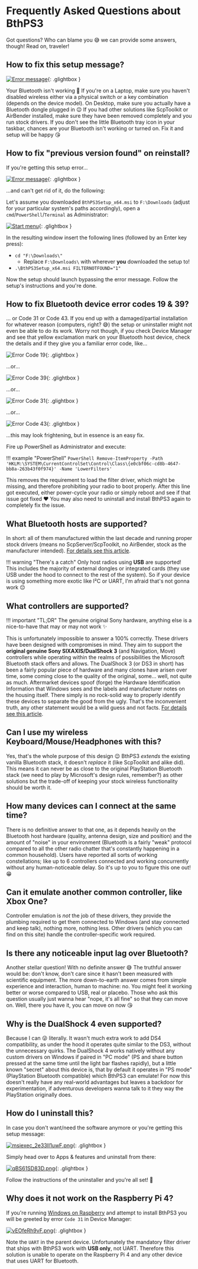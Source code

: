# Frequently Asked Questions about BthPS3

Got questions? Who can blame you 😅 we can provide some answers, though! Read on, traveler!

## How to fix this setup message?

[![Error message](images/glvDeYjpQi.png)](images/glvDeYjpQi.png){: .glightbox }

Your Bluetooth isn't working 🙂 If you're on a Laptop, make sure you haven't disabled wireless either via a physical switch or a key combination (depends on the device model). On Desktop, make sure you actually have a Bluetooth dongle plugged in 😉 If you had other solutions like ScpToolkit or AirBender installed, make sure they have been removed completely and you run stock drivers. If you don't see the little Bluetooth tray icon in your taskbar, chances are your Bluetooth isn't working or turned on. Fix it and setup will be happy 😘

## How to fix "previous version found" on reinstall?

If you're getting this setup error...

[![Error message](images/previous-version-found.png)](images/previous-version-found.png){: .glightbox }  

...and can't get rid of it, do the following:

Let's assume you downloaded `BthPS3Setup_x64.msi` to `F:\Downloads` (adjust for your particular system's paths accordingly), open a `cmd`/`PowerShell`/`Terminal` as Administrator:

[![Start menu](images/JfVi16IRZJ.png)](images/JfVi16IRZJ.png){: .glightbox }  

In the resulting window insert the following lines (followed by an Enter key press):

- `cd "F:\Downloads\"`
    - Replace `F:\Downloads\` with wherever **you** downloaded the setup to!
- `.\BthPS3Setup_x64.msi FILTERNOTFOUND="1"`

Now the setup should launch bypassing the error message. Follow the setup's instructions and you're done.

## How to fix Bluetooth device error codes 19 & 39?

... or Code 31 or Code 43. If you end up with a damaged/partial installation for whatever reason (computers, right? 😅) the setup or uninstaller might not even be able to do its work. Worry not though, if you check Device Manager and see that yellow exclamation mark on your Bluetooth host device, check the details and if they give you a familiar error code, like...

![Error Code 19](images/host-error-19.png){: .glightbox }  

...or...

![Error Code 39](images/host-error-39.png){: .glightbox }  

...or...

![Error Code 31](images/intel-driver-error-31.png){: .glightbox }  

...or...

![Error Code 43](images/error-code-43.png){: .glightbox }  

...this may look frightening, but in essence is an easy fix.

Fire up PowerShell as Administrator and execute:

!!! example "PowerShell"
    ```PowerShell
    Remove-ItemProperty -Path 'HKLM:\SYSTEM\CurrentControlSet\Control\Class\{e0cbf06c-cd8b-4647-bb8a-263b43f0f974}' -Name 'LowerFilters'
    ```

This removes the requirement to load the filter driver, which might be missing, and therefore prohibiting your radio to boot properly. After this line got executed, either power-cycle your radio or simply reboot and see if that issue got fixed ❤️ You may also need to uninstall and install BthPS3 again to completely fix the issue.

## What Bluetooth hosts are supported?

In short: all of them manufactured within the last decade and running proper stock drivers (means no ScpServer/ScpToolkit, no AirBender, stock as the manufacturer intended). [For details see this article](Compatible-Bluetooth-Devices.md).

!!! warning "There's a catch"
    Only host radios using **USB** are supported! This includes the majority of external dongles or integrated cards (they use USB under the hood to connect to the rest of the system). So if your device is using something more exotic like I²C or UART, I'm afraid that's not gonna work 😔

## What controllers are supported?

!!! important "TL;DR"
    The genuine original Sony hardware, anything else is a nice-to-have that may or may not work ✨

This is unfortunately impossible to answer a 100% correctly. These drivers have been designed with compromises in mind. They aim to support the **original genuine Sony SIXAXIS/DualShock 3** (and Navigation, Move) controllers while operating within the realms of possibilities the Microsoft Bluetooth stack offers and allows. The DualShock 3 (or DS3 in short) has been a fairly popular piece of hardware and many clones have arisen over time, some coming close to the quality of the original, some... well, not quite as much. Aftermarket devices spoof (forge) the Hardware Identification Information that Windows sees and the labels and manufacturer notes on the housing itself. There simply is no rock-solid way to properly identify these devices to separate the good from the ugly. That's the inconvenient truth, any other statement would be a wild guess and not facts. [For details see this article](About-Controller-Compatibility.md).

## Can I use my wireless Keyboard/Mouse/Headphones with this?

Yes, that's the whole purpose of this design 😉 BthPS3 *extends* the existing vanilla Bluetooth stack, it doesn't *replace* it (like ScpToolkit and alike did). This means it can never be as close to the original PlayStation Bluetooth stack (we need to play by Microsoft's design rules, remember?) as other solutions but the trade-off of keeping your stock wireless functionality should be worth it.

## How many devices can I connect at the same time?

There is no definitive answer to that one, as it depends heavily on the Bluetooth host hardware (quality, antenna design, size and position) and the amount of "noise" in your environment (Bluetooth is a fairly "weak" protocol compared to all the other radio chatter that's constantly happening in a common household). Users have reported all sorts of working constellations; like up to 6 controllers connected and working concurrently without any human-noticeable delay. So it's up to you to figure this one out! 😁

## Can it emulate another common controller, like Xbox One?

Controller emulation is *not* the job of these drivers, they provide the plumbing required to get them connected to Windows (and stay connected and keep talk), nothing more, nothing less. Other drivers (which you can find on this site) handle the controller-specific work required.

## Is there any noticeable input lag over Bluetooth?

Another stellar question! With no definite answer 😅 The truthful answer would be: don't know, don't care since it hasn't been measured with scientific equipment. The more down-to-earth answer comes from simple experience and interaction, human to machine: no. You might feel it working better or worse compared to USB, real or placebo. Those who ask this question usually just wanna hear "nope, it's all fine" so that they can move on. Well, there you have it, you can move on now 😘

## Why is the DualShock 4 even supported?

Because I can 😜 literally. It wasn't much extra work to add DS4 compatibility, as under the hood it operates quite similar to the DS3, without the unnecessary quirks. The DualShock 4 works natively without any custom drivers on Windows if paired in "PC mode" (PS and share button pressed at the same time until the light bar flashes rapidly), but a little known "secret" about this device is, that by default it operates in "PS mode" (PlayStation Bluetooth compatible) which BthPS3 can emulate! For now this doesn't really have any real-world advantages but leaves a backdoor for experimentation, if adventurous developers wanna talk to it they way the PlayStation originally does.

## How do I uninstall this?

In case you don't want/need the software anymore or you're getting this setup message:

[![msiexec_2e33lI1uwF.png](/images/msiexec_2e33lI1uwF.png)](/images/msiexec_2e33lI1uwF.png){: .glightbox }

Simply head over to Apps & features and uninstall from there:

[![qBS61SD83D.png](/images/qBS61SD83D.png)](/images/qBS61SD83D.png){: .glightbox }

Follow the instructions of the uninstaller and you're all set! 👋

## Why does it not work on the Raspberry Pi 4?

If you're running [Windows on Raspberry](https://worproject.com/) and attempt to install BthPS3 you will be greeted by error `Code 31` in Device Manager:

[![vEOfeRh9vF.png](images/vEOfeRh9vF.png)](images/vEOfeRh9vF.png){: .glightbox }

Note the `UART` in the parent device. Unfortunately the mandatory filter driver that ships with BthPS3 work with **USB only**, not UART. Therefore this solution is unable to operate on the Raspberry Pi 4 and any other device that uses UART for Bluetooth.

